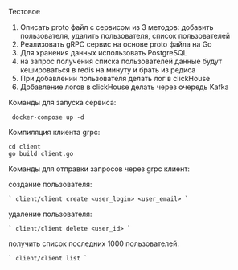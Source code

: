 Тестовое

1. Описать proto файл с сервисом из 3 методов: добавить пользователя, удалить пользователя, список пользователей  
2. Реализовать gRPC сервис на основе proto файла на Go  
3. Для хранения данных использовать PostgreSQL  
4. на запрос получения списка пользователей данные будут кешироваться в redis на минуту и брать из редиса  
5. При добавлении пользователя делать лог в clickHouse   
6. Добавление логов в clickHouse делать через очередь Kafka


Команды для запуска сервиса:
  
  `  docker-compose up -d `

Компиляция клиента grpc:
  
   ` cd client ` \
   ` go build client.go `

Команды для отправки запросов через grpc клиент:

   создание пользователя:
  
    ` client/client create <user_login> <user_email> `

  удаление пользователя:
  
    ` client/client delete <user_id> `
  
  получить список последних 1000 пользователей:
  
    ` client/client list `
